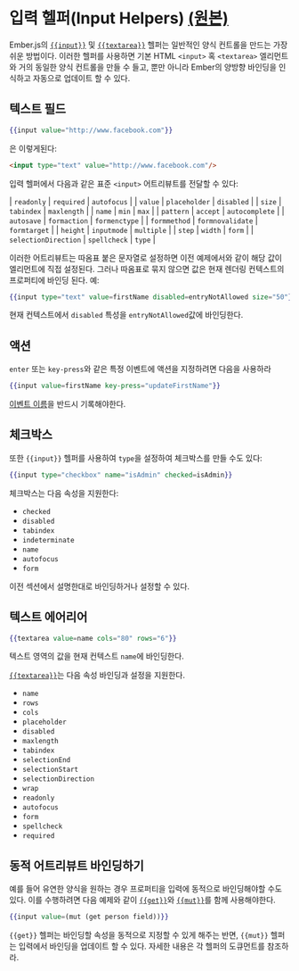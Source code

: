 # 입력 헬퍼(Input Helpers) [(원본)](https://guides.emberjs.com/v2.12.0/templates/input-helpers/)

Ember.js의 [`{{input}}`](https://emberjs.com/api/classes/Ember.Templates.helpers.html#method_input) 및 [`{{textarea}}`](https://emberjs.com/api/classes/Ember.Templates.helpers.html#method_textarea) 헬퍼는 일반적인 양식 컨트롤을 만드는 가장 쉬운 방법이다. 이러한 헬퍼를 사용하면 기본 HTML `<input>` 혹 `<textarea>` 엘리먼트와 거의 동일한 양식 컨트롤을 만들 수 들고, 뿐만 아니라 Ember의 양방향 바인딩을 인식하고 자동으로 업데이트 할 수 있다.  

## 텍스트 필드
```hbs
{{input value="http://www.facebook.com"}}
```

은 이렇게된다:
```html
<input type="text" value="http://www.facebook.com"/>
```

입력 헬퍼에서 다음과 같은 표준 `<input>` 어트리뷰트를 전달할 수 있다:


| `readonly`           | `required`       | `autofocus`    |
| `value`              | `placeholder`    | `disabled`     |
| `size`               | `tabindex`       | `maxlength`    |
| `name`               | `min`            | `max`          |
| `pattern`            | `accept`         | `autocomplete` |
| `autosave`           | `formaction`     | `formenctype`  |
| `formmethod`         | `formnovalidate` | `formtarget`   |
| `height`             | `inputmode`      | `multiple`     |
| `step`               | `width`          | `form`         |
| `selectionDirection` | `spellcheck`     | `type`         |

이러한 어트리뷰트는 따옴표 붙은 문자열로 설정하면 이전 예제에서와 같이 해당 값이 엘리먼트에 직접 설정된다. 그러나 따옴표로 묶지 않으면 값은 현재 렌더링 컨텍스트의 프로퍼티에 바인딩 된다. 예:
```hbs
{{input type="text" value=firstName disabled=entryNotAllowed size="50"}}
```

현재 컨텍스트에서 `disabled` 특성을 `entryNotAllowed`값에 바인딩한다.

## 액션
`enter` 또는 `key-press`와 같은 특정 이벤트에 액션을 지정하려면 다음을 사용하라

```hbs
{{input value=firstName key-press="updateFirstName"}}
```

[이벤트 이름](https://emberjs.com/api/classes/Ember.View.html#toc_event-names)을 반드시 기록해야한다.

## 체크박스
또한 `{{input}}` 헬퍼를 사용하여 `type`을 설정하여 체크박스를 만들 수도 있다:
```hbs
{{input type="checkbox" name="isAdmin" checked=isAdmin}}
```

체크박스는 다음 속성을 지원한다:
* `checked`
* `disabled`
* `tabindex`
* `indeterminate`
* `name`
* `autofocus`
* `form`

이전 섹션에서 설명한대로 바인딩하거나 설정할 수 있다.

## 텍스트 에어리어
```hbs
{{textarea value=name cols="80" rows="6"}}
```

텍스트 영역의 값을 현재 컨텍스트 `name`에 바인딩한다.

[`{{textarea}}`]()는 다음 속성 바인딩과 설정을 지원한다.

* `name`
* `rows`
* `cols`
* `placeholder`
* `disabled`
* `maxlength`
* `tabindex`
* `selectionEnd`
* `selectionStart`
* `selectionDirection`
* `wrap`
* `readonly`
* `autofocus`
* `form`
* `spellcheck`
* `required`


## 동적 어트리뷰트 바인딩하기
예를 들어 유연한 양식을 원하는 경우 프로퍼티을 입력에 동적으로 바인딩해야할 수도 있다. 이를 수행하려면 다음 예제와 같이 [`{{get}}`](https://emberjs.com/api/classes/Ember.Templates.helpers.html#method_get)와 [`{{mut}}`](https://emberjs.com/api/classes/Ember.Templates.helpers.html#method_mut)를 함께 사용해야한다.

```hbs
{{input value=(mut (get person field))}}
```

`{{get}}` 헬퍼는 바인딩할 속성을 동적으로 지정할 수 있게 해주는 반면, `{{mut}}` 헬퍼는 입력에서 바인딩을 업데이트 할 수 있다. 자세한 내용은 각 헬퍼의 도큐먼트를 참조하라.
